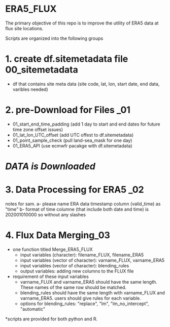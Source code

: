 # ERA5_FLUX

The primary objective of this repo is to improve the utility of ERA5 data at flux site locations. 

Scripts are organized into the following groups
# 1. create df.sitemetadata file 00_sitemetadata
- df that contains site meta data (site code, lat, lon, start date, end data, varibles needed)
# 2. pre-Download for Files _01
- 01_start_end_time_padding (add 1 day to start and end dates for future time zone offset issues)
- 01_lat_lon_UTC_offset (add UTC offest to df.sitemetadata)
- 01_point_sample_check (pull land-sea_mask for one day)
- 01_ERA5_API (use ecmwfr pacakge with df.sitemetadata)
  
# ***DATA is Downloaded***

# 3. Data Processing for ERA5 _02
 notes for sam. 
 a- please name ERA data timestamp column (valid_time) as "time"
 b- format of time columne (that include both date and time) is 202001010000  so without any slashes 

# 4. Flux Data Merging_03
- one function titled Merge_ERA5_FLUX
  - input variables (character): filename_FLUX, filename_ERA5
  - input variables (vector of character): varname_FLUX, varname_ERA5
  - input variables (vector of character): blending_rules
  - output variables: adding new columns to the FLUX file
- requirement of these input variables
  - varname_FLUX and varname_ERA5 should have the same length. These names of the same row should be matched.
  - blending_rules should have the same length with varname_FLUX and varname_ERA5. users should give rules for each variable.
  - options for blending_rules: "replace", "lm", "lm_no_intercept", "automatic"

*scripts are provided for both python and R.
